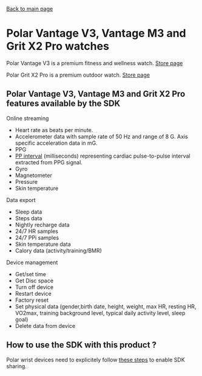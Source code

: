 [Back to main page](../../README.md)

# Polar Vantage V3, Vantage M3 and Grit X2 Pro watches

Polar Vantage V3 is a premium fitness and wellness watch.
[Store page](https://www.polar.com/en/vantage/v3)

Polar Grit X2 Pro is a premium outdoor watch.
[Store page](https://www.polar.com/en/grit-x2-pro)

## Polar Vantage V3, Vantage M3 and Grit X2 Pro features available by the SDK

Online streaming
* Heart rate as beats per minute.
* Accelerometer data with sample rate of 50 Hz and range of 8 G. Axis specific acceleration data in mG.
* PPG
* [PP interval](./../PPIData.md) (milliseconds) representing cardiac pulse-to-pulse interval extracted from PPG signal.
* Gyro
* Magnetometer
* Pressure
* Skin temperature

Data export
* Sleep data
* Steps data
* Nightly recharge data
* 24/7 HR samples
* 24/7 PPi samples
* Skin temperature data
* Calory data (activity/training/BMR)

Device management
* Get/set time
* Get Disc space
* Turn off device
* Restart device
* Factory reset
* Set physical data (gender,birth date, height, weight, max HR, resting HR, VO2max, training background level, typical daily activity level, sleep goal)
* Delete data from device

## How to use the SDK with this product ? 

Polar wrist devices need to explicitely follow [these steps](./../UsingSDKWithWatches.md) to enable SDK sharing.
